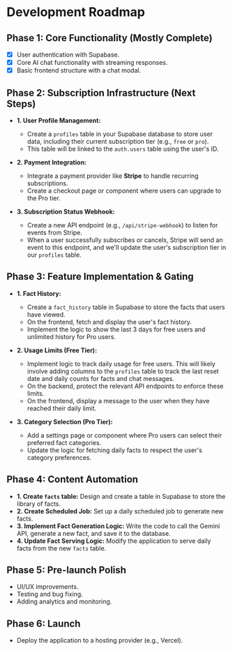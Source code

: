 # Development Roadmap

## Phase 1: Core Functionality (Mostly Complete)

*   [x] User authentication with Supabase.
*   [x] Core AI chat functionality with streaming responses.
*   [x] Basic frontend structure with a chat modal.

## Phase 2: Subscription Infrastructure (Next Steps)

*   **1. User Profile Management:**
    *   Create a `profiles` table in your Supabase database to store user data, including their current subscription tier (e.g., `free` or `pro`).
    *   This table will be linked to the `auth.users` table using the user's ID.

*   **2. Payment Integration:**
    *   Integrate a payment provider like **Stripe** to handle recurring subscriptions.
    *   Create a checkout page or component where users can upgrade to the Pro tier.

*   **3. Subscription Status Webhook:**
    *   Create a new API endpoint (e.g., `/api/stripe-webhook`) to listen for events from Stripe.
    *   When a user successfully subscribes or cancels, Stripe will send an event to this endpoint, and we'll update the user's subscription tier in our `profiles` table.

## Phase 3: Feature Implementation & Gating

*   **1. Fact History:**
    *   Create a `fact_history` table in Supabase to store the facts that users have viewed.
    *   On the frontend, fetch and display the user's fact history.
    *   Implement the logic to show the last 3 days for free users and unlimited history for Pro users.

*   **2. Usage Limits (Free Tier):**
    *   Implement logic to track daily usage for free users. This will likely involve adding columns to the `profiles` table to track the last reset date and daily counts for facts and chat messages.
    *   On the backend, protect the relevant API endpoints to enforce these limits.
    *   On the frontend, display a message to the user when they have reached their daily limit.

*   **3. Category Selection (Pro Tier):**
    *   Add a settings page or component where Pro users can select their preferred fact categories.
    *   Update the logic for fetching daily facts to respect the user's category preferences.

## Phase 4: Content Automation

*   **1. Create `facts` table:** Design and create a table in Supabase to store the library of facts.
*   **2. Create Scheduled Job:** Set up a daily scheduled job to generate new facts.
*   **3. Implement Fact Generation Logic:** Write the code to call the Gemini API, generate a new fact, and save it to the database.
*   **4. Update Fact Serving Logic:** Modify the application to serve daily facts from the new `facts` table.

## Phase 5: Pre-launch Polish

*   UI/UX improvements.
*   Testing and bug fixing.
*   Adding analytics and monitoring.

## Phase 6: Launch

*   Deploy the application to a hosting provider (e.g., Vercel).
